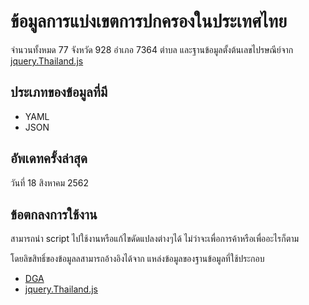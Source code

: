 ข้อมูลการแบ่งเขตการปกครองในประเทศไทย
================================

จำนวนทั้งหมด 77 จังหวัด 928 อำเภอ 7364 ตำบล
และฐานข้อมูลตั้งต้นเลขไปรษณีย์จาก [jquery.Thailand.js](https://github.com/earthchie/jquery.Thailand.js)

ประเภทของข้อมูลที่มี
--------------
* YAML
* JSON

อัพเดทครั้งล่าสุด
------------
วันที่ 18 สิงหาคม 2562

ข้อตกลงการใช้งาน
--------------
สามารถนำ script ไปใช้งานหรือแก้ไขดัดแปลงต่างๆได้ ไม่ว่าจะเพื่อการค้าหรือเพื่ออะไรก็ตาม

โดยลิขสิทธิ์ของข้อมูลลสามารถอ้างอิงได้จาก แหล่งข้อมูลของฐานข้อมูลที่ใช้ประกอบ

* [DGA](https://data.go.th/pages/dga-open-government-license)
* [jquery.Thailand.js](https://github.com/earthchie/jquery.Thailand.js#license)
